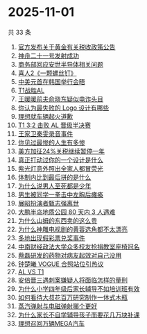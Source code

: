 # 2025-11-01

共 33 条

<!-- BEGIN ZHIHUSEARCH -->
<!-- 最后更新时间 Sat Nov 01 2025 15:15:54 GMT+0800 (China Standard Time) -->

1. [官方发布关于黄金有关税收政策公告](https://www.zhihu.com/search?q=%E5%AE%98%E6%96%B9%E5%8F%91%E5%B8%83%E5%85%B3%E4%BA%8E%E9%BB%84%E9%87%91%E6%9C%89%E5%85%B3%E7%A8%8E%E6%94%B6%E6%94%BF%E7%AD%96%E5%85%AC%E5%91%8A)
1. [神舟二十一号发射成功](https://www.zhihu.com/search?q=%E7%A5%9E%E8%88%9F%E4%BA%8C%E5%8D%81%E4%B8%80%E5%8F%B7%E5%8F%91%E5%B0%84%E6%88%90%E5%8A%9F)
1. [商务部回应安世半导体相关问题](https://www.zhihu.com/search?q=%E5%95%86%E5%8A%A1%E9%83%A8%E5%9B%9E%E5%BA%94%E5%AE%89%E4%B8%96%E5%8D%8A%E5%AF%BC%E4%BD%93%E7%9B%B8%E5%85%B3%E9%97%AE%E9%A2%98)
1. [喜人2《一颗螺丝钉》](https://www.zhihu.com/search?q=%E5%96%9C%E4%BA%BA2%E3%80%8A%E4%B8%80%E9%A2%97%E8%9E%BA%E4%B8%9D%E9%92%89%E3%80%8B)
1. [中美元首在韩国举行会晤](https://www.zhihu.com/search?q=%E4%B8%AD%E7%BE%8E%E5%85%83%E9%A6%96%E5%9C%A8%E9%9F%A9%E5%9B%BD%E4%B8%BE%E8%A1%8C%E4%BC%9A%E6%99%A4)
1. [T1战胜AL](https://www.zhihu.com/search?q=T1%E6%88%98%E8%83%9CAL)
1. [王暖暖前夫俞晓东疑似电诈头目](https://www.zhihu.com/search?q=%E7%8E%8B%E6%9A%96%E6%9A%96%E5%89%8D%E5%A4%AB%E4%BF%9E%E6%99%93%E4%B8%9C%E7%96%91%E4%BC%BC%E7%94%B5%E8%AF%88%E5%A4%B4%E7%9B%AE)
1. [你认为最失败的 Logo 设计有哪些](https://www.zhihu.com/search?q=%E4%BD%A0%E8%AE%A4%E4%B8%BA%E6%9C%80%E5%A4%B1%E8%B4%A5%E7%9A%84%20Logo%20%E8%AE%BE%E8%AE%A1%E6%9C%89%E5%93%AA%E4%BA%9B)
1. [理想就车辆起火道歉](https://www.zhihu.com/search?q=%E7%90%86%E6%83%B3%E5%B0%B1%E8%BD%A6%E8%BE%86%E8%B5%B7%E7%81%AB%E9%81%93%E6%AD%89)
1. [T1 3:2 击败 AL 晋级半决赛](https://www.zhihu.com/search?q=T1%203%3A2%20%E5%87%BB%E8%B4%A5%20AL%20%E6%99%8B%E7%BA%A7%E5%8D%8A%E5%86%B3%E8%B5%9B)
1. [王家卫秦雯录音事件](https://www.zhihu.com/search?q=%E7%8E%8B%E5%AE%B6%E5%8D%AB%E7%A7%A6%E9%9B%AF%E5%BD%95%E9%9F%B3%E4%BA%8B%E4%BB%B6)
1. [你见过最惨的人生有多惨](https://www.zhihu.com/search?q=%E4%BD%A0%E8%A7%81%E8%BF%87%E6%9C%80%E6%83%A8%E7%9A%84%E4%BA%BA%E7%94%9F%E6%9C%89%E5%A4%9A%E6%83%A8)
1. [美方加征24%关税继续暂停一年](https://www.zhihu.com/search?q=%E7%BE%8E%E6%96%B9%E5%8A%A0%E5%BE%8124%25%E5%85%B3%E7%A8%8E%E7%BB%A7%E7%BB%AD%E6%9A%82%E5%81%9C%E4%B8%80%E5%B9%B4)
1. [真正打动过你的一个设计是什么](https://www.zhihu.com/search?q=%E7%9C%9F%E6%AD%A3%E6%89%93%E5%8A%A8%E8%BF%87%E4%BD%A0%E7%9A%84%E4%B8%80%E4%B8%AA%E8%AE%BE%E8%AE%A1%E6%98%AF%E4%BB%80%E4%B9%88)
1. [紫光灯意外照出全家人都冒荧光](https://www.zhihu.com/search?q=%E7%B4%AB%E5%85%89%E7%81%AF%E6%84%8F%E5%A4%96%E7%85%A7%E5%87%BA%E5%85%A8%E5%AE%B6%E4%BA%BA%E9%83%BD%E5%86%92%E8%8D%A7%E5%85%89)
1. [体制内比到最后拼的是什么](https://www.zhihu.com/search?q=%E4%BD%93%E5%88%B6%E5%86%85%E6%AF%94%E5%88%B0%E6%9C%80%E5%90%8E%E6%8B%BC%E7%9A%84%E6%98%AF%E4%BB%80%E4%B9%88)
1. [为什么说男人至死都是少年](https://www.zhihu.com/search?q=%E4%B8%BA%E4%BB%80%E4%B9%88%E8%AF%B4%E7%94%B7%E4%BA%BA%E8%87%B3%E6%AD%BB%E9%83%BD%E6%98%AF%E5%B0%91%E5%B9%B4)
1. [男生被同学一拳击中左胸后瘫痪](https://www.zhihu.com/search?q=%E7%94%B7%E7%94%9F%E8%A2%AB%E5%90%8C%E5%AD%A6%E4%B8%80%E6%8B%B3%E5%87%BB%E4%B8%AD%E5%B7%A6%E8%83%B8%E5%90%8E%E7%98%AB%E7%97%AA)
1. [展昭扮演者甄志强离世](https://www.zhihu.com/search?q=%E5%B1%95%E6%98%AD%E6%89%AE%E6%BC%94%E8%80%85%E7%94%84%E5%BF%97%E5%BC%BA%E7%A6%BB%E4%B8%96)
1. [大鹏半岛地质公园 80 天内 3 人遇难](https://www.zhihu.com/search?q=%E5%A4%A7%E9%B9%8F%E5%8D%8A%E5%B2%9B%E5%9C%B0%E8%B4%A8%E5%85%AC%E5%9B%AD%2080%20%E5%A4%A9%E5%86%85%203%20%E4%BA%BA%E9%81%87%E9%9A%BE)
1. [为什么山姆的东西卖的这么贵](https://www.zhihu.com/search?q=%E4%B8%BA%E4%BB%80%E4%B9%88%E5%B1%B1%E5%A7%86%E7%9A%84%E4%B8%9C%E8%A5%BF%E5%8D%96%E7%9A%84%E8%BF%99%E4%B9%88%E8%B4%B5)
1. [为什么神雕电视剧的黄蓉选角都不太漂亮](https://www.zhihu.com/search?q=%E4%B8%BA%E4%BB%80%E4%B9%88%E7%A5%9E%E9%9B%95%E7%94%B5%E8%A7%86%E5%89%A7%E7%9A%84%E9%BB%84%E8%93%89%E9%80%89%E8%A7%92%E9%83%BD%E4%B8%8D%E5%A4%AA%E6%BC%82%E4%BA%AE)
1. [多地出现假彩票兑奖事件](https://www.zhihu.com/search?q=%E5%A4%9A%E5%9C%B0%E5%87%BA%E7%8E%B0%E5%81%87%E5%BD%A9%E7%A5%A8%E5%85%91%E5%A5%96%E4%BA%8B%E4%BB%B6)
1. [中南财经政法大学众多校友抢捐教室座椅冠名](https://www.zhihu.com/search?q=%E4%B8%AD%E5%8D%97%E8%B4%A2%E7%BB%8F%E6%94%BF%E6%B3%95%E5%A4%A7%E5%AD%A6%E4%BC%97%E5%A4%9A%E6%A0%A1%E5%8F%8B%E6%8A%A2%E6%8D%90%E6%95%99%E5%AE%A4%E5%BA%A7%E6%A4%85%E5%86%A0%E5%90%8D)
1. [蔡磊研发的药物对病友起效对自己没用](https://www.zhihu.com/search?q=%E8%94%A1%E7%A3%8A%E7%A0%94%E5%8F%91%E7%9A%84%E8%8D%AF%E7%89%A9%E5%AF%B9%E7%97%85%E5%8F%8B%E8%B5%B7%E6%95%88%E5%AF%B9%E8%87%AA%E5%B7%B1%E6%B2%A1%E7%94%A8)
1. [钟楚曦 VOGUE 合照站位引热议](https://www.zhihu.com/search?q=%E9%92%9F%E6%A5%9A%E6%9B%A6%20VOGUE%20%E5%90%88%E7%85%A7%E7%AB%99%E4%BD%8D%E5%BC%95%E7%83%AD%E8%AE%AE)
1. [AL VS T1](https://www.zhihu.com/search?q=AL%20VS%20T1)
1. [安倍晋三遇刺案嫌疑人将面临怎样的量刑](https://www.zhihu.com/search?q=%E5%AE%89%E5%80%8D%E6%99%8B%E4%B8%89%E9%81%87%E5%88%BA%E6%A1%88%E5%AB%8C%E7%96%91%E4%BA%BA%E5%B0%86%E9%9D%A2%E4%B8%B4%E6%80%8E%E6%A0%B7%E7%9A%84%E9%87%8F%E5%88%91)
1. [为什么小学四年级后家长辅导不如培训班有效](https://www.zhihu.com/search?q=%E4%B8%BA%E4%BB%80%E4%B9%88%E5%B0%8F%E5%AD%A6%E5%9B%9B%E5%B9%B4%E7%BA%A7%E5%90%8E%E5%AE%B6%E9%95%BF%E8%BE%85%E5%AF%BC%E4%B8%8D%E5%A6%82%E5%9F%B9%E8%AE%AD%E7%8F%AD%E6%9C%89%E6%95%88)
1. [如何看待大叔花百万研究制作一体式木瓶](https://www.zhihu.com/search?q=%E5%A6%82%E4%BD%95%E7%9C%8B%E5%BE%85%E5%A4%A7%E5%8F%94%E8%8A%B1%E7%99%BE%E4%B8%87%E7%A0%94%E7%A9%B6%E5%88%B6%E4%BD%9C%E4%B8%80%E4%BD%93%E5%BC%8F%E6%9C%A8%E7%93%B6)
1. [蒸汽弹射与电磁弹射哪个更好](https://www.zhihu.com/search?q=%E8%92%B8%E6%B1%BD%E5%BC%B9%E5%B0%84%E4%B8%8E%E7%94%B5%E7%A3%81%E5%BC%B9%E5%B0%84%E5%93%AA%E4%B8%AA%E6%9B%B4%E5%A5%BD)
1. [为什么家长不自学辅导孩子而要花几万块补课](https://www.zhihu.com/search?q=%E4%B8%BA%E4%BB%80%E4%B9%88%E5%AE%B6%E9%95%BF%E4%B8%8D%E8%87%AA%E5%AD%A6%E8%BE%85%E5%AF%BC%E5%AD%A9%E5%AD%90%E8%80%8C%E8%A6%81%E8%8A%B1%E5%87%A0%E4%B8%87%E5%9D%97%E8%A1%A5%E8%AF%BE)
1. [理想召回万辆MEGA汽车](https://www.zhihu.com/search?q=%E7%90%86%E6%83%B3%E5%8F%AC%E5%9B%9E%E4%B8%87%E8%BE%86MEGA%E6%B1%BD%E8%BD%A6)

<!-- END ZHIHUSEARCH -->
